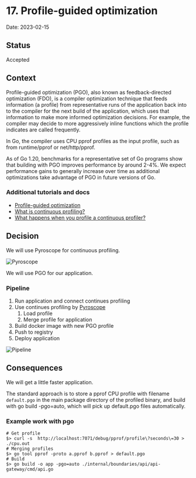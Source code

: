# 17. Profile-guided optimization

Date: 2023-02-15

## Status

Accepted

## Context

Profile-guided optimization (PGO), also known as feedback-directed optimization (FDO), is a compiler optimization 
technique that feeds information (a profile) from representative runs of the application back into to the compiler 
for the next build of the application, which uses that information to make more informed optimization decisions. 
For example, the compiler may decide to more aggressively inline functions which the profile indicates 
are called frequently.

In Go, the compiler uses CPU pprof profiles as the input profile, such as from runtime/pprof or net/http/pprof.

As of Go 1.20, benchmarks for a representative set of Go programs show that building with PGO improves performance 
by around 2-4%. We expect performance gains to generally increase over time as additional optimizations take 
advantage of PGO in future versions of Go.

### Additional tutorials and docs

- [Profile-guided optimization](https://go.dev/doc/pgo)
- [What is continuous profiling?](https://www.cncf.io/blog/2022/05/31/what-is-continuous-profiling/)
- [What happens when you profile a continuous profiler?](https://pyroscope.io/blog/profile-continuous-profiler/)

## Decision

We will use Pyroscope for continuous profiling.

![Pyroscope](https://www.cncf.io/wp-content/uploads/2022/07/unnamed-3.png)


We will use PGO for our application.

### Pipeline

1. Run application and connect continues profiling
2. Use continues profiling by [Pyroscope](https://pyroscope.io/docs/)
   1. Load profile
   2. Merge profile for application
3. Build docker image with new PGO profile
4. Push to registry
5. Deploy application

![Pipeline](./images/ADR-0017/profile-guided-optimization.png)

## Consequences

We will get a little faster application.

The standard approach is to store a pprof CPU profile with filename `default.pgo` in 
the main package directory of the profiled binary, and build with go build -pgo=auto, 
which will pick up default.pgo files automatically.

### Example work with pgo

```
# Get profile
$> curl -s  http://localhost:7071/debug/pprof/profile\?seconds\=30 > ./cpu.out
# Merging profiles
$> go tool pprof -proto a.pprof b.pprof > default.pgo
# Build
$> go build -o app -pgo=auto ./internal/boundaries/api/api-gateway/cmd/api.go
```
